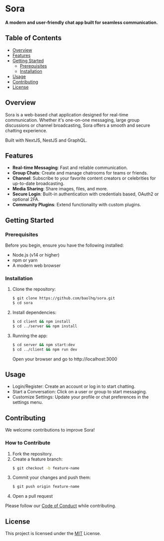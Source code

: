 # **Sora**
**A modern and user-friendly chat app built for seamless communication.**

## **Table of Contents**
- [Overview](#overview)
- [Features](#features)
- [Getting Started](#getting-started)
  - [Prerequisites](#prerequisites)
  - [Installation](#installation)
- [Usage](#usage)
- [Contributing](#contributing)
- [License](#license)

## **Overview**
Sora is a web-based chat application designed for real-time communication. Whether it's one-on-one messaging, large group discussions or channel broadcasting, Sora offers a smooth and secure chatting experience.

Built with NextJS, NestJS and GraphQL.

## **Features**
- **Real-time Messaging**: Fast and reliable communication.
- **Group Chats**: Create and manage chatrooms for teams or friends.
- **Channel**: Subscribe to your favorite content creators or celebrities for up-to-date broadcasting.
- **Media Sharing**: Share images, files, and more.
- **Secure Login**: Built-in authentication with credentials based, OAuth2 or optional 2FA.
- **Community Plugins**: Extend functionality with custom plugins.

## **Getting Started**

### **Prerequisites**
Before you begin, ensure you have the following installed:
- Node.js (v14 or higher)
- npm or yarn
- A modern web browser

### **Installation**
1. Clone the repository:
    ```bash
    $ git clone https://github.com/baolhq/sora.git
    $ cd sora
    ```
2. Install dependencies:
    ```bash
    $ cd client && npm install
    $ cd ../server && npm install
    ```
3. Running the app:
    ```bash
    $ cd server && npm start:dev
    $ cd ../client && npm run dev
    ```
    Open your browser and go to http://localhost:3000

## Usage
- Login/Register: Create an account or log in to start chatting.
- Start a Conversation: Click on a user or group to start messaging.
- Customize Settings: Update your profile or chat preferences in the settings menu.

## Contributing
We welcome contributions to improve Sora!

### How to Contribute
1. Fork the repository.
2. Create a feature branch:
    ```bash
    $ git checkout -b feature-name
    ```
3. Commit your changes and push them:
    ```bash
    $ git push origin feature-name
    ```
4. Open a pull request

Please follow our [Code of Conduct](CODE_OF_CONDUCT.md) while contributing.

## License
This project is licensed under the [MIT](LICENSE) License.